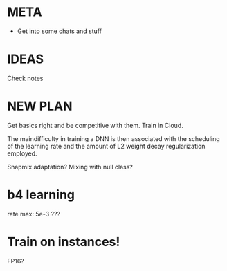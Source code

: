 # META
- Get into some chats and stuff

# IDEAS
Check notes

# NEW PLAN
Get basics right and be competitive with them.
Train in Cloud.

The maindifficulty in training a DNN is then associated with the scheduling of the learning rate and the
amount of L2 weight decay regularization employed. 

Snapmix adaptation? Mixing with null class?

# b4 learning
rate max: 5e-3 ???

# Train on instances!
FP16?